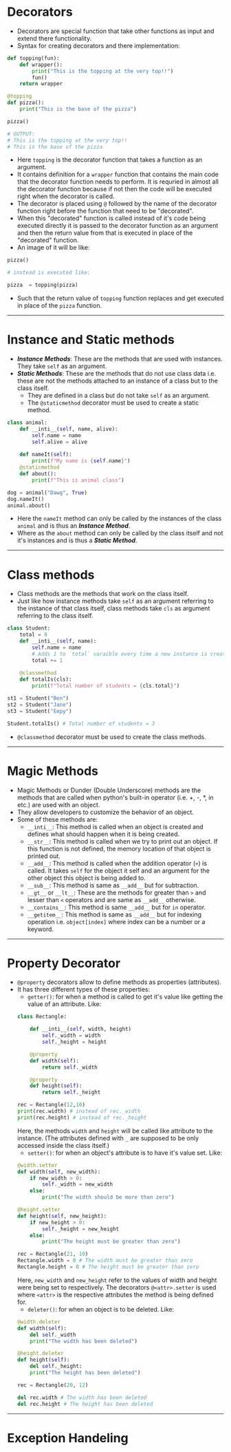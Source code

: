 # Decorators
- Decorators are special function that take other functions as input and extend there functionality. 
- Syntax for creating decorators and there implementation:
```python
def topping(fun):
    def wrapper():
        print("This is the topping at the very top!!")
        fun()
    return wrapper

@topping
def pizza():
    print("This is the base of the pizza")

pizza()

# OUTPUT:
# This is the topping at the very top!!
# This is the base of the pizza
```
- Here `topping` is the decorator function that takes a function as an argument. 
- It contains definition for a `wrapper` function that contains the main code that the decorator function needs to perform. It is requried in almost all the decorator function because if not then the code will be executed right when the decorator is called.
- The decorator is placed using `@` followed by the name of the decorator function right before the function that need to be "decorated".
- When this "decorated" function is called instead of it's code being executed directly it is passed to the decorator function as an argument and then the return value from that is executed in place of the "decorated" function.
- An image of it will be like:
```python
pizza()

# instead is executed like:

pizza  = topping(pizza)
```
- Such that the return value of `topping` function replaces and get executed in place of the `pizza` function.
---


# Instance and Static methods
- ***Instance Methods***: These are the methods that are used with instances. They take `self` as an argument.
- ***Static Methods***: These are the methods that do not use class data i.e. these are not the methods attached to an instance of a class but to the class itself. 
    - They are defined in a class but do not take `self` as an argument.
    - The `@staticmethod` decorator must be used to create a static method.
```python
class animal:
    def __inti__(self, name, alive):
        self.name = name
        self.alive = alive
    
    def nameIt(self):
        print(f"My name is {self.name}")
    @staticmethod    
    def about():
        print(f"This is animal class")

dog = animal("Dawg", True)
dog.nameIt()
animal.about()
```
- Here the `nameIt` method can only be called by the instances of the class `animal` and is thus an ***Instance Method***.
- Where as the `about` method can only be called by the class itself and not it's instances and is thus a ***Static Method***.
---


# Class methods
- Class methods are the methods that work on the class itself. 
- Just like how instance methods take `self` as an argument referring to the instance of that class itself, class methods take `cls` as argument referring to the class itself.
```python
class Student:
    total = 0
    def __inti__(self, name):
        self.name = name
        # Adds 1 to `total` varaible every time a new instance is created.
        total += 1 
    
    @classmethod
    def totalIs(cls):
        print(f"Total number of students = {cls.total}")

st1 = Student("Ben")
st2 = Student("Jane")
st3 = Student("Eepy")

Student.totalIs() # Total number of students = 3
```
- `@classmethod` decorator must be used to create the class methods.
---


# Magic Methods
- Magic Methods or Dunder (Double Underscore) methods are the methods that are called when python's built-in operator (i.e. +, -, \*, in etc.) are used with an object.
- They allow developers to customize the behavior of an object.
- Some of these methods are:
    - `__inti__`: This method is called when an object is created and defines what should happen when it is being created.
    - `__str__`: This method is called when we try to print out an object. If this function is not defined, the memory location of that object is printed out.
    - `__add__`: This method is called when the addition operator (`+`) is called. It takes `self` for the object it self and an argument for the other object this object is being added to.
    - `__sub__`: This method is same as `__add__` but for subtraction.
    - `__gt__` or `__lt__`: These are the methods for greater than `>` and lesser than `<` operators and are same as `__add__` otherwise.
    - `__contains__`: This method is same `__add__` but for `in` operator.
    - `__getitem__`: This method is same as `__add__` but for indexing operation i.e. `object[index]` where index can be a number or a keyword.
---

# Property Decorator 
- `@property` decorators allow to define methods as properties (attributes).
- It has three different types of these properties:
    - `getter()`: for when a method is called to get it's value like getting the value of an attribute. Like:
    ```python
    class Rectangle:

        def __inti__(self, width, height)
            self._width = width
            self._height = height

        @property
        def width(self):
            return self._width

        @property
        def height(self):
            return self._height
    
    rec = Rectangle(12,10)
    print(rec.width) # instead of rec._width
    print(rec.height) # instead of rec._height
    ```
    Here, the methods `width` and `height` will be called like attribute to the instance. (The attributes defined with `_` are supposed to be only accessed inside the class itself.)
    - `setter()`: for when an object's attribute is to have it's value set. Like:
    ```python
    @width.setter
    def width(self, new_width):
        if new_width > 0:
            self._width = new_width
        else:
            print("The width should be more than zero")

    @height.setter
    def height(self, new_height):
        if new_height > 0:
            self._height = new_height
        else:
            print("The height must be greater than zero")

    rec = Rectangle(21, 10)
    Rectangle.width = 0 # The width must be greater than zero
    Rectangle.height = 0 # The height must be greater than zero
    ```
    Here, `new_width` and `new_height` refer to the values of width and height were being set to respectively. The decorators `@<attr>.setter` is used where `<attr>` is the respective attributes the method is being defined for.
    - `deleter()`: for when an object is to be deleted. Like:
    ```python
    @width.deleter
    def width(self):
        del self._width
        print("The width has been deleted")
    
    @height.deleter
    def height(self):
        del self._height:
        print("The height has been deleted")

    rec = Rectangle(20, 12)

    del rec.width # The width has been deleted
    del rec.height # The height has been deleted
    ```
---


# Exception Handeling

